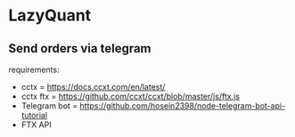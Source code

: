 # LazyQuant

## Send orders via telegram

requirements:

- cctx = https://docs.ccxt.com/en/latest/
- cctx ftx = https://github.com/ccxt/ccxt/blob/master/js/ftx.js
- Telegram bot = https://github.com/hosein2398/node-telegram-bot-api-tutorial
- FTX API
